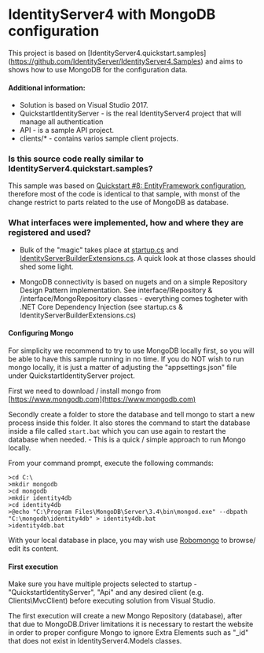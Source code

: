 # IdentityServer4 with  MongoDB configuration 

This project is based on [IdentityServer4.quickstart.samples] (https://github.com/IdentityServer/IdentityServer4.Samples) and aims to shows how to use MongoDB for the configuration data.

#### Additional information: 

- Solution is based on Visual Studio 2017.
- QuickstartIdentityServer - is the real IdentityServer4 project that will manage all authentication
- API - is a sample API project.
- clients/* - contains varios sample client projects.

### Is this source code really similar to IdentityServer4.quickstart.samples?
This sample was based on [Quickstart #8: EntityFramework configuration](https://github.com/IdentityServer/IdentityServer4.Samples/tree/release/Quickstarts/8_EntityFrameworkStorage), therefore  most of the code is identical to that sample, with monst of the change restrict to parts related to the use of MongoDB as database.


### What interfaces were implemented, how and where they are registered and used?

- Bulk of the "magic" takes place at [startup.cs](https://github.com/Rilton/IdentityServer4.Samples.Mongo/blob/dd2fc4f2e9d375c941db5c6042e1e2132ac8209c/9_MongoRepository/src/QuickstartIdentityServer/Startup.cs) and  
[IdentityServerBuilderExtensions.cs](https://github.com/Rilton/IdentityServer4.Samples.Mongo/blob/dd2fc4f2e9d375c941db5c6042e1e2132ac8209c/9_MongoRepository/src/QuickstartIdentityServer/Quickstart/Extension/IdentityServerBuilderExtensions.cs). A quick
look at those classes should shed some light.

- MongoDB connectivity is based on  nugets and  on a simple Repository Design Pattern implementation. See  interface/IRepository & /interface/MongoRepository classes - everything comes togheter with .NET Core Dependency Injection (see startup.cs & IdentityServerBuilderExtensions.cs)  

#### Configuring Mongo 
For simplicity we recommend to try to use MongoDB locally first, 
so you will be able to have this sample running in no time. 
If you do NOT wish to run mongo locally, it is just a matter of adjusting
the "appsettings.json" file under QuickstartIdentityServer project.
 
First we need to download / install mongo from [https://www.mongodb.com](https://www.mongodb.com) 

Secondly create a folder to store the database and tell mongo to start a new
process inside this folder. It also stores the command to start the database
inside a file called `start.bat` which you can use again to restart the
database when needed. - This is a quick / simple approach to run Mongo locally.

From your command prompt, execute the following commands:
```
>cd C:\
>mkdir mongodb
>cd mongodb
>mkdir identity4db
>cd identity4db
>@echo "C:\Program Files\MongoDB\Server\3.4\bin\mongod.exe" --dbpath "C:\mongodb\identity4db" > identity4db.bat
>identity4db.bat
```

With your local database in place, you may wish use [Robomongo](http://robomongo.org/)
to browse/ edit its content. 
 
 
#### First execution 
Make sure you have multiple projects selected to startup - "QuickstartIdentityServer", "Api" and any desired client (e.g. Clients\MvcClient) before executing solution from Visual Studio.

The first execution will create a  new Mongo  Repository (database), after that due to MongoDB.Driver limitations it is necessary to restart the website in order to proper configure Mongo to ignore Extra Elements such as  "_id" that does not exist in IdentityServer4.Models classes.
